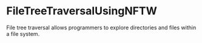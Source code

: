 # FileTreeTraversalUsingNFTW
File tree traversal allows programmers to explore directories and files within a file system.
